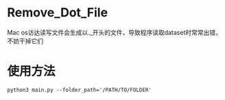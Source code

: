 # Remove_Dot_File
Mac os访达读写文件会生成以._开头的文件，导致程序读取dataset时常常出错，不妨干掉它们

# 使用方法
`python3 main.py --folder_path='/PATH/TO/FOLDER'`
